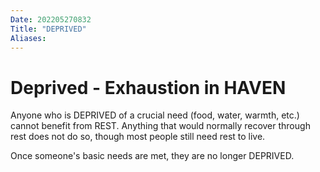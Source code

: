 ```yaml
---
Date: 202205270832
Title: "DEPRIVED"
Aliases:
---
```

# Deprived - Exhaustion in HAVEN
Anyone who is DEPRIVED of a crucial need (food, water, warmth, etc.) cannot benefit from REST. Anything that would normally recover through rest does not do so, though most people still need rest to live.

Once someone's basic needs are met, they are no longer DEPRIVED.